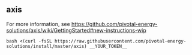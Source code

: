 ## axis

For more information, see https://github.com/pivotal-energy-solutions/axis/wiki/GettingStarted#new-instructions-wip

```shell
bash <(curl -fsSL https://raw.githubusercontent.com/pivotal-energy-solutions/install/master/axis) __YOUR_TOKEN__
```
